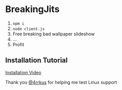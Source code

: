 # BreakingJits

1. `npm i`
2. `node client.js`
3. Free breaking bad wallpaper slideshow
4. ...
5. Profit

## Installation Tutorial

[Installation Video](https://www.youtube.com/watch?v=wIRt-6uaLyM)

Thank you [@4rrkus](https://github.com/4rrkus) for helping me test Linux support

